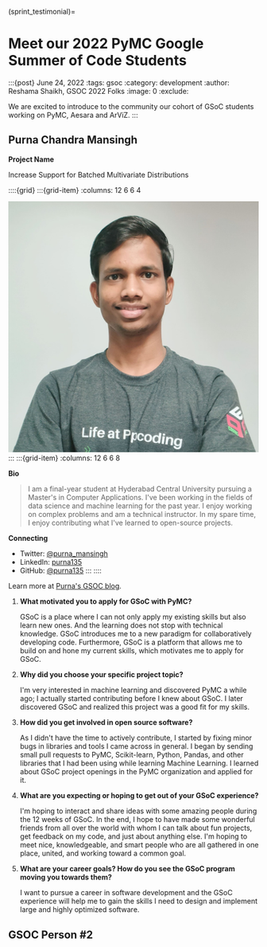 (sprint_testimonial)=
# Meet our 2022 PyMC Google Summer of Code Students

:::{post} June 24, 2022
:tags: gsoc
:category: development
:author: Reshama Shaikh, GSOC 2022 Folks
:image: 0
:exclude:

We are excited to introduce to the community our cohort of GSoC students working on PyMC, Aesara and ArViZ.
:::

## Purna Chandra Mansingh

**Project Name**

Increase Support for Batched Multivariate Distributions

::::{grid}
:::{grid-item} 
:columns: 12 6 6 4

![photo of Purna Chandra Mansingh](../_static/gsoc_2022/purna.jpg)
:::
:::{grid-item}
:columns: 12 6 6 8

**Bio**
>I am a final-year student at Hyderabad Central University pursuing a Master's in Computer Applications. I've been working in the fields of data science and machine learning for the past year. I enjoy working on complex problems and am a technical instructor. In my spare time, I enjoy contributing what I've learned to open-source projects.

**Connecting** 
- Twitter: [@purna_mansingh](https://twitter.com/purna_mansingh)
- LinkedIn: [purna135](https://www.linkedin.com/in/purna135/)
- GitHub: [@purna135](http://github.com/purna135)
:::
::::

Learn more at [Purna's GSOC blog](https://purna135.github.io/gsoc/gsoc-2022-with-pymc/).

1. __What motivated you to apply for GSoC with PyMC?__

     GSoC is a place where I can not only apply my existing skills but also learn new ones. And the learning does not stop with technical knowledge. GSoC introduces me to a new paradigm for collaboratively developing code. Furthermore, GSoC is a platform that allows me to build on and hone my current skills, which motivates me to apply for GSoC.

1. __Why did you choose your specific project topic?__

    I'm very interested in machine learning and discovered PyMC a while ago; I actually started contributing before I knew about GSoC. I later discovered GSoC and realized this project was a good fit for my skills.

1. __How did you get involved in open source software?__

    As I didn't have the time to actively contribute, I started by fixing minor bugs in libraries and tools I came across in general. I began by sending small pull requests to PyMC, Scikit-learn, Python, Pandas, and other libraries that I had been using while learning Machine Learning. I learned about GSoC project openings in the PyMC organization and applied for it.

1. __What are you expecting or hoping to get out of your GSoC experience?__

    I'm hoping to interact and share ideas with some amazing people during the 12 weeks of GSoC. In the end, I hope to have made some wonderful friends from all over the world with whom I can talk about fun projects, get feedback on my code, and just about anything else. I'm hoping to meet nice, knowledgeable, and smart people who are all gathered in one place, united, and working toward a common goal.

1. __What are your career goals? How do you see the GSoC program moving you towards them?__

    I want to pursue a career in software development and the GSoC experience will help me to gain the skills I need to design and implement large and highly optimized software.

## GSOC Person #2


